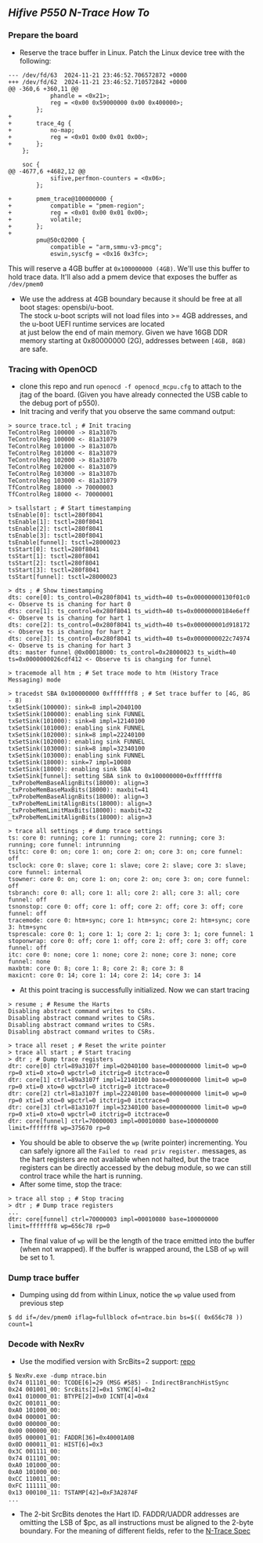 ***Hifive P550 N-Trace How To***
---

### Prepare the board
* Reserve the trace buffer in Linux. Patch the Linux device tree with the following:
```
--- /dev/fd/63	2024-11-21 23:46:52.706572872 +0000
+++ /dev/fd/62	2024-11-21 23:46:52.710572842 +0000
@@ -360,6 +360,11 @@
 			phandle = <0x21>;
 			reg = <0x00 0x59000000 0x00 0x400000>;
 		};
+
+		trace_4g {
+			no-map;
+			reg = <0x01 0x00 0x01 0x00>;
+		};
 	};
 
 	soc {
@@ -4677,6 +4682,12 @@
 			sifive,perfmon-counters = <0x06>;
 		};
 
+		pmem_trace@100000000 {
+			compatible = "pmem-region";
+			reg = <0x01 0x00 0x01 0x00>;
+			volatile;
+		};
+
 		pmu@50c02000 {
 			compatible = "arm,smmu-v3-pmcg";
 			eswin,syscfg = <0x16 0x3fc>;
```
  This will reserve a 4GB buffer at `0x100000000 (4GB)`. We'll use this buffer to hold trace data. It'll also add a pmem device that exposes the buffer as `/dev/pmem0`

* We use the address at 4GB boundary because it should be free at all boot stages: opensbi/u-boot. \
  The stock u-boot scripts will not load files into >= 4GB addresses, and the u-boot UEFI runtime services are located \
  at just below the end of main memory. Given we have 16GB DDR memory starting at 0x80000000 (2G), addresses between `[4GB, 8GB)` are safe.

### Tracing with OpenOCD
* clone this repo and run `openocd -f openocd_mcpu.cfg` to attach to the jtag of the board. (Given you have already connected the USB cable to the debug port of p550).
* Init tracing and verify that you observe the same command output:
```
> source trace.tcl ; # Init tracing
TeControlReg 100000 -> 81a3107b
TeControlReg 100000 <- 81a31079
TeControlReg 101000 -> 81a3107b
TeControlReg 101000 <- 81a31079
TeControlReg 102000 -> 81a3107b
TeControlReg 102000 <- 81a31079
TeControlReg 103000 -> 81a3107b
TeControlReg 103000 <- 81a31079
TfControlReg 18000 -> 70000003
TfControlReg 18000 <- 70000001

> tsallstart ; # Start timestamping
tsEnable[0]: tsctl=280f8041
tsEnable[1]: tsctl=280f8041
tsEnable[2]: tsctl=280f8041
tsEnable[3]: tsctl=280f8041
tsEnable[funnel]: tsctl=28000023
tsStart[0]: tsctl=280f8041
tsStart[1]: tsctl=280f8041
tsStart[2]: tsctl=280f8041
tsStart[3]: tsctl=280f8041
tsStart[funnel]: tsctl=28000023

> dts ; # Show timestamping
dts: core[0]: ts_control=0x280f8041 ts_width=40 ts=0x00000000130f01c0 <- Observe ts is chaning for hart 0
dts: core[1]: ts_control=0x280f8041 ts_width=40 ts=0x00000000184e6eff <- Observe ts is chaning for hart 1
dts: core[2]: ts_control=0x280f8041 ts_width=40 ts=0x000000001d918172 <- Observe ts is chaning for hart 2
dts: core[3]: ts_control=0x280f8041 ts_width=40 ts=0x0000000022c74974 <- Observe ts is chaning for hart 3
dts: master funnel @0x00018000: ts_control=0x28000023 ts_width=40 ts=0x0000000026cdf412 <- Observe ts is changing for funnel

> tracemode all htm ; # Set trace mode to htm (History Trace Messaging) mode

> tracedst SBA 0x100000000 0xfffffff8 ; # Set trace buffer to [4G, 8G - 8)
txSetSink(100000): sink=8 impl=2040100
txSetSink(100000): enabling sink FUNNEL
txSetSink(101000): sink=8 impl=12140100
txSetSink(101000): enabling sink FUNNEL
txSetSink(102000): sink=8 impl=22240100
txSetSink(102000): enabling sink FUNNEL
txSetSink(103000): sink=8 impl=32340100
txSetSink(103000): enabling sink FUNNEL
txSetSink(18000): sink=7 impl=10080
txSetSink(18000): enabling sink SBA
txSetSink[funnel]: setting SBA sink to 0x100000000+0xfffffff8
_txProbeMemBaseAlignBits(18000): align=3
_txProbeMemBaseMaxBits(18000): maxbit=41
_txProbeMemBaseAlignBits(18000): align=3
_txProbeMemLimitAlignBits(18000): align=3
_txProbeMemLimitMaxBits(18000): maxbit=32
_txProbeMemLimitAlignBits(18000): align=3

> trace all settings ; # dump trace settings
ts: core 0: running; core 1: running; core 2: running; core 3: running; core funnel: intrunning
tsitc: core 0: on; core 1: on; core 2: on; core 3: on; core funnel: off
tsclock: core 0: slave; core 1: slave; core 2: slave; core 3: slave; core funnel: internal
tsowner: core 0: on; core 1: on; core 2: on; core 3: on; core funnel: off
tsbranch: core 0: all; core 1: all; core 2: all; core 3: all; core funnel: off
tsnonstop: core 0: off; core 1: off; core 2: off; core 3: off; core funnel: off
tracemode: core 0: htm+sync; core 1: htm+sync; core 2: htm+sync; core 3: htm+sync
tsprescale: core 0: 1; core 1: 1; core 2: 1; core 3: 1; core funnel: 1
stoponwrap: core 0: off; core 1: off; core 2: off; core 3: off; core funnel: off
itc: core 0: none; core 1: none; core 2: none; core 3: none; core funnel: none
maxbtm: core 0: 8; core 1: 8; core 2: 8; core 3: 8
maxicnt: core 0: 14; core 1: 14; core 2: 14; core 3: 14
```
* At this point tracing is successfully initialized. Now we can start tracing
```
> resume ; # Resume the Harts
Disabling abstract command writes to CSRs.
Disabling abstract command writes to CSRs.
Disabling abstract command writes to CSRs.
Disabling abstract command writes to CSRs.

> trace all reset ; # Reset the write pointer
> trace all start ; # Start tracing
> dtr ; # Dump trace registers
dtr: core[0] ctrl=89a3107f impl=02040100 base=000000000 limit=0 wp=0 rp=0 xti=0 xto=0 wpctrl=0 itctrig=0 itctrace=0
dtr: core[1] ctrl=89a3107f impl=12140100 base=000000000 limit=0 wp=0 rp=0 xti=0 xto=0 wpctrl=0 itctrig=0 itctrace=0
dtr: core[2] ctrl=81a3107f impl=22240100 base=000000000 limit=0 wp=0 rp=0 xti=0 xto=0 wpctrl=0 itctrig=0 itctrace=0
dtr: core[3] ctrl=81a3107f impl=32340100 base=000000000 limit=0 wp=0 rp=0 xti=0 xto=0 wpctrl=0 itctrig=0 itctrace=0
dtr: core[funnel] ctrl=70000003 impl=00010080 base=100000000 limit=fffffff8 wp=375670 rp=0
```
* You should be able to observe the `wp` (write pointer) incrementing. You can safely ignore all the `Failed to read priv register.` messages, as the hart registers are not available when not halted, but the trace registers can be directly accessed by the debug module, so we can still control trace while the hart is running.
* After some time, stop the trace:
```
> trace all stop ; # Stop tracing
> dtr ; # Dump trace registers
...
dtr: core[funnel] ctrl=70000003 impl=00010080 base=100000000 limit=fffffff8 wp=656c78 rp=0
```
* The final value of `wp` will be the length of the trace emitted into the buffer (when not wrapped). If the buffer is wrapped around, the LSB of `wp` will be set to 1.

### Dump trace buffer
* Dumping using dd from within Linux, notice the `wp` value used from previous step
```
$ dd if=/dev/pmem0 iflag=fullblock of=ntrace.bin bs=$(( 0x656c78 )) count=1
```

### Decode with NexRv
* Use the modified version with SrcBits=2 support: [repo](https://github.com/ganboing/tg-nexus-trace/tree/dev-p550/refcode/c)
```
$ NexRv.exe -dump ntrace.bin
0x74 011101_00: TCODE[6]=29 (MSG #585) - IndirectBranchHistSync
0x24 001001_00: SrcBits[2]=0x1 SYNC[4]=0x2
0x41 010000_01: BTYPE[2]=0x0 ICNT[4]=0x4
0x2C 001011_00:
0xA0 101000_00:
0x04 000001_00:
0x00 000000_00:
0x00 000000_00:
0x05 000001_01: FADDR[36]=0x40001A0B
0x0D 000011_01: HIST[6]=0x3
0x3C 001111_00:
0x74 011101_00:
0xA0 101000_00:
0xA0 101000_00:
0xCC 110011_00:
0xFC 111111_00:
0x13 000100_11: TSTAMP[42]=0xF3A2874F
...
```
* The 2-bit SrcBits denotes the Hart ID. FADDR/UADDR addresses are omitting the LSB of $pc, as all instructions must be aligned to the 2-byte boundary. For the meaning of different fields, refer to the [N-Trace Spec](https://github.com/riscv-non-isa/tg-nexus-trace/blob/main/pdfs/RISC-V-N-Trace.pdf)
